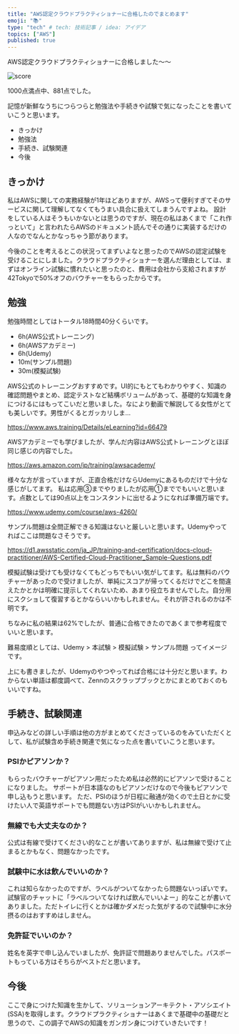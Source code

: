 ```yaml
---
title: "AWS認定クラウドプラクティショナーに合格したのでまとめます"
emoji: "📚"
type: "tech" # tech: 技術記事 / idea: アイデア
topics: ["AWS"]
published: true
---
```


AWS認定クラウドプラクティショナーに合格しました〜〜

![score](https://i.gyazo.com/94e8a969ff44a2f88e7cb3101d27d41b.png)

1000点満点中、881点でした。

記憶が新鮮なうちにつらつらと勉強法や手続きや試験で気になったことを書いていこうと思います。

- きっかけ
- 勉強法
- 手続き、試験関連
- 今後

## きっかけ

私はAWSに関しての実務経験が1年ほどありますが、AWSって便利すぎてそのサービスに関して理解してなくてもうまい具合に扱えてしまうんですよね。
設計をしている人はそうもいかないとは思うのですが、現在の私はあくまで「これ作っといて」と言われたらAWSのドキュメント読んでその通りに実装するだけの人なのでなんとかなっちゃう節があります。

今後のことを考えるとこの状況ってまずいよなと思ったのでAWSの認定試験を受けることにしました。クラウドプラクティショナーを選んだ理由としては、まずはオンライン試験に慣れたいと思ったのと、費用は会社から支給されますが42Tokyoで50%オフのバウチャーをもらったからです。

## 勉強

勉強時間としてはトータル18時間40分くらいです。

- 6h(AWS公式トレーニング)
- 6h(AWSアカデミー)
- 6h(Udemy)
- 10m(サンプル問題)
- 30m(模擬試験)

AWS公式のトレーニングおすすめです。UI的にもとてもわかりやすく、知識の確認問題やまとめ、認定テストなど結構ボリュームがあって、基礎的な知識を身につけるにはもってこいだと思いました。なにより動画で解説してる女性がとても美しいです。男性がくるとガッカリしま…

https://www.aws.training/Details/eLearning?id=66479

AWSアカデミーでも学びましたが、学んだ内容はAWS公式トレーニングとほぼ同じ感じの内容でした。

https://aws.amazon.com/jp/training/awsacademy/

様々な方が言っていますが、正直合格だけならUdemyにあるものだけで十分な感じがしてます。
私は応用③までやりましたが応用①まででもいいと思います。点数としては90点以上をコンスタントに出せるようになれば準備万端です。

https://www.udemy.com/course/aws-4260/

サンプル問題は全問正解できる知識はないと厳しいと思います。Udemyやってればここは問題なさそうです。

https://d1.awsstatic.com/ja_JP/training-and-certification/docs-cloud-practitioner/AWS-Certified-Cloud-Practitioner_Sample-Questions.pdf

模擬試験は受けても受けなくてもどっちでもいい気がしてます。私は無料のバウチャーがあったので受けましたが、単純にスコアが帰ってくるだけでどこを間違えたかとかは明確に提示してくれないため、あまり役立ちませんでした。自分用にスクショして復習するとかならいいかもしれません。それが許されるのかは不明です。

ちなみに私の結果は62%でしたが、普通に合格できたのであくまで参考程度でいいと思います。

難易度順としては、Udemy > 本試験 > 模擬試験 > サンプル問題 ってイメージです。

上にも書きましたが、Udemyのやつやってれば合格には十分だと思います。わからない単語は都度調べて、Zennのスクラップブックとかにまとめておくのもいいですね。

## 手続き、試験関連

申込みなどの詳しい手順は他の方がまとめてくださっているのをみていただくとして、私が試験含め手続き関連で気になった点を書いていこうと思います。

### PSIかピアソンか？

もらったバウチャーがピアソン用だったため私は必然的にピアソンで受けることになりました。
サポートが日本語なのもピアソンだけなので今後もピアソンで申し込もうと思います。
ただ、PSIのほうが日程に融通が効くので土日とかに受けたい人で英語サポートでも問題ない方はPSIがいいかもしれません。

### 無線でも大丈夫なのか？

公式は有線で受けてください的なことが書いてありますが、私は無線で受けて止まるとかもなく、問題なかったです。

### 試験中に水は飲んでいいのか？

これは知らなかったのですが、ラベルがついてなかったら問題ないっぽいです。
試験官のチャットに「ラベルついてなければ飲んでいいよー」的なことが書いてありました。ただトイレに行くとかは確かダメだった気がするので試験中に水分摂るのはおすすめはしません。

### 免許証でいいのか？

姓名を英字で申し込んでいましたが、免許証で問題ありませんでした。パスポートもっている方はそちらがベストだと思います。

## 今後

ここで身につけた知識を生かして、ソリューションアーキテクト・アソシエイト(SSA)を取得します。クラウドプラクティショナーはあくまで基礎中の基礎だと思うので、この調子でAWSの知識をガンガン身につけていきたいです！







